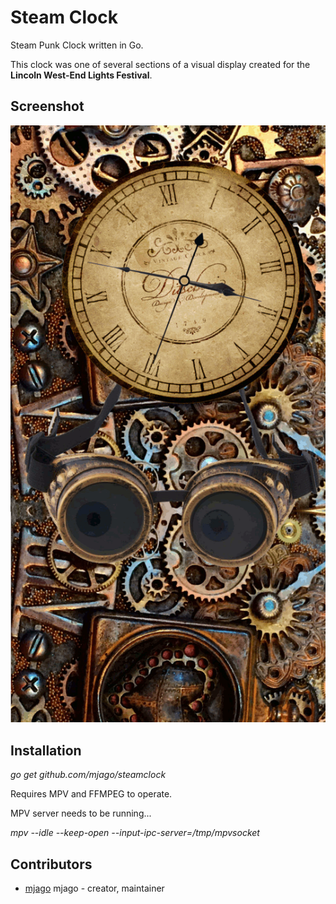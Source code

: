 # Steam Clock

Steam Punk Clock written in Go.

This clock was one of several sections of a visual display
created for the **Lincoln West-End Lights Festival**.

## Screenshot

<p align="center">
  <img src="https://github.com/mjago/steamclock/blob/7945258f849016c47383e687ba857ad179f8ba1e/clock/clock.png?raw=true" alt="Steamclock Image"/>
</p>

## Installation

*go get github.com/mjago/steamclock*

Requires MPV and FFMPEG to operate.

MPV server needs to be running...

*mpv --idle --keep-open --input-ipc-server=/tmp/mpvsocket*

## Contributors

- [mjago](https://github.com/mjago) mjago - creator, maintainer
